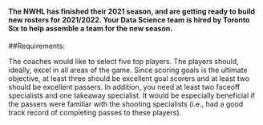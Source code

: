<h4>The NWHL has finished their 2021 season, and are getting ready to build new rosters for 2021/2022. Your Data Science team is hired by Toronto Six to help assemble a team for the new season.</h4>

##Requirements: 
<p>The coaches would like to select five top players. The players should, ideally, excel in all areas of the game. Since scoring goals is the ultimate objective, at least three should be excellent goal scorers and at least two should be excellent passers. In addition, you need at least two faceoff specialists and one takeaway specialist. It would be especially beneficial if the passers were familiar with the shooting specialists (i.e., had a good track record of completing passes to these players).</p>